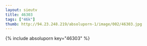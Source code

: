 ```yaml
--- 
layout: sieutv
title: 46303
tags: ["46k"]
thumb: http://94.23.248.219/absoluporn-1/image/002/46303.jpg
---
```

{% include absoluporn key="46303" %} 

